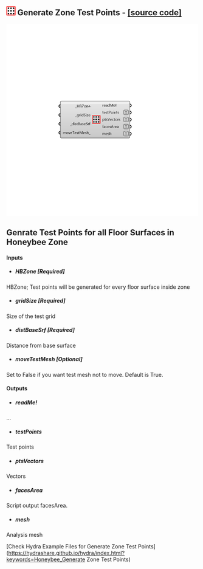 ## ![](../../images/icons/Generate_Zone_Test_Points.png) Generate Zone Test Points - [[source code]](https://github.com/mostaphaRoudsari/honeybee/tree/master/src/Honeybee_Generate%20Zone%20Test%20Points.py)

![](../../images/components/Generate_Zone_Test_Points.png)

Genrate Test Points for all Floor Surfaces in Honeybee Zone
 -
 

#### Inputs
* ##### HBZone [Required]
HBZone; Test points will be generated for every floor surface inside zone
* ##### gridSize [Required]
Size of the test grid
* ##### distBaseSrf [Required]
Distance from base surface
* ##### moveTestMesh [Optional]
Set to False if you want test mesh not to move. Default is True.

#### Outputs
* ##### readMe!
...
* ##### testPoints
Test points
* ##### ptsVectors
Vectors
* ##### facesArea
Script output facesArea.
* ##### mesh
Analysis mesh


[Check Hydra Example Files for Generate Zone Test Points](https://hydrashare.github.io/hydra/index.html?keywords=Honeybee_Generate Zone Test Points)